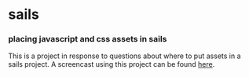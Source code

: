 # sails 
### placing javascript and css assets in sails
This is a project in response to questions about where to put assets in a sails project. A screencast using this project can be found [here](http://www.youtube.com/watch?v=8ugjV3dDmaU&feature=youtu.be).